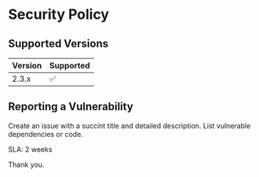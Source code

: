 # Security Policy

## Supported Versions

| Version | Supported          |
| ------- | ------------------ |
| 2.3.x   | :white_check_mark: |

## Reporting a Vulnerability

Create an issue with a succint title and detailed description. List vulnerable dependencies or code.

SLA: 2 weeks

Thank you.
